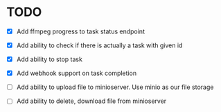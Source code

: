 # TODO
- [x] Add ffmpeg progress to task status endpoint
- [x] Add ability to check if there is actually a task with given id
- [x] Add ability to stop task
- [x] Add webhook support on task completion

- [ ] Add ability to upload file to minioserver. Use minio as our file storage
- [ ] Add ability to delete, download file from minioserver